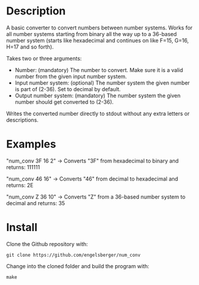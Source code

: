# Description

A basic converter to convert numbers between number systems. Works for all number systems starting from binary all the way up to a 36-based number system (starts like hexadecimal and continues on like F=15, G=16, H=17 and so forth).

Takes two or three arguments:
- Number: (mandatory) The number to convert. Make sure it is a valid number from the given input number system.
- Input number system: (optional) The number system the given number is part of (2-36). Set to decimal by default.
- Output number system: (mandatory) The number system the given number should get converted to (2-36).

Writes the converted number directly to stdout without any extra letters or descriptions.

# Examples

"num_conv 3F 16 2" -> Converts "3F" from hexadecimal to binary and returns: 111111

"num_conv 46 16" -> Converts "46" from decimal to hexadecimal and returns: 2E

"num_conv Z 36 10" -> Converts "Z" from a 36-based number system to decimal and returns: 35

# Install

Clone the Github repository with:

`git clone https://github.com/engelsberger/num_conv`

Change into the cloned folder and build the program with:

`make`
